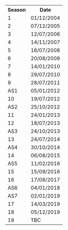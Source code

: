 <!doctype html>

<html lang="en">
<head>
  <meta charset="utf-8">

  <title>Project Runway Season Order</title>
  <meta name="description" content="PRSO">
  <meta name="author" content="SB">
</head>

<body>

<table>
  <tr>
    <th>Season</th>
    <th>Date</th>
  </tr>
  <tr>
    <td>1</td>
    <td>01/12/2004</td>
  </tr>
  <tr>
    <td>2</td>
    <td>07/12/2005</td>
  </tr>
  <tr>
    <td>3</td>
    <td>12/07/2006</td>
  </tr>
  <tr>
    <td>4</td>
    <td>14/11/2007</td>
  </tr>
  <tr>
    <td>5</td>
    <td>16/07/2008</td>
  </tr>
  <tr>
    <td>6</td>
    <td>20/08/2009</td>
  </tr>
  <tr>
    <td>7</td>
    <td>14/01/2010</td>
  </tr>
  <tr>
    <td>8</td>
    <td>29/07/2010</td>
  </tr>
  <tr>
    <td>9</td>
    <td>28/07/2011</td>
  </tr>
  <tr>
    <td>AS1</td>
    <td>05/01/2012</td>
  </tr>
  <tr>
    <td>10</td>
    <td>19/07/2012</td>
  </tr>
  <tr>
    <td>AS2</td>
    <td>25/10/2012</td>
  </tr>
  <tr>
    <td>11</td>
    <td>24/01/2013</td>
  </tr>
  <tr>
    <td>12</td>
    <td>18/07/2013</td>
  </tr>
  <tr>
    <td>AS3</td>
    <td>24/10/2013</td>
  </tr>
  <tr>
    <td>13</td>
    <td>24/07/2014</td>
  </tr>
  <tr>
    <td>AS4</td>
    <td>30/10/2014</td>
  </tr>
  <tr>
    <td>14</td>
    <td>06/08/2015</td>
  </tr>
  <tr>
    <td>AS5</td>
    <td>11/02/2016</td>
  </tr>
  <tr>
    <td>15</td>
    <td>15/09/2016</td>
  </tr>
  <tr>
    <td>16</td>
    <td>17/08/2017</td>
  </tr>
  <tr>
    <td>AS6</td>
    <td>04/01/2018</td>
  </tr>
  <tr>
    <td>AS7</td>
    <td>02/01/2019</td>
  </tr>
  <tr>
    <td>17</td>
    <td>14/03/2019</td>
  </tr>
  <tr>
    <td>18</td>
    <td>05/12/2019</td>
  </tr>
  <tr>
    <td>19</td>
    <td>TBC</td>
  </tr>
  
</table>

</body>
</html>
